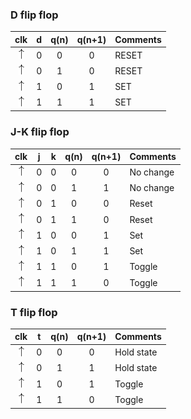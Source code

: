    ### D flip flop
   |               **clk**                      | **d** | **q(n)** | **q(n+1)** | **Comments** |
   |                   :-:                      | :-:   | :-:      | :-:        | :--          |
   | ![rising](images/eq_uparrow.png)           | 0     | 0        |     0      |    RESET     |
   | ![rising](images/eq_uparrow.png)           | 0     | 1        |     0      |    RESET     |
   | ![rising](images/eq_uparrow.png)           | 1     | 0        |     1      |     SET      |
   | ![rising](images/eq_uparrow.png)           | 1     | 1        |     1      |     SET      |

   ### J-K flip flop
   |              **clk**             | **j** | **k** | **q(n)** | **q(n+1)** | **Comments** |
   |                :-:               | :-:   |  :-:  |    :-:   |     :-:    |      :--     |
   | ![rising](images/eq_uparrow.png) | 0     | 0     | 0        | 0          | No change    |
   | ![rising](images/eq_uparrow.png) | 0     | 0     | 1        | 1          | No change    |
   | ![rising](images/eq_uparrow.png) | 0     | 1     | 0        | 0          | Reset        |
   | ![rising](images/eq_uparrow.png) | 0     | 1     | 1        | 0          | Reset        |
   | ![rising](images/eq_uparrow.png) | 1     | 0     | 0        | 1          | Set          |
   | ![rising](images/eq_uparrow.png) | 1     | 0     | 1        | 1          | Set          |
   | ![rising](images/eq_uparrow.png) | 1     | 1     | 0        | 1          | Toggle       |
   | ![rising](images/eq_uparrow.png) | 1     | 1     | 1        | 0          | Toggle       |

   ### T flip flop
   |              **clk**             | **t** | **q(n)** | **q(n+1)** | **Comments** |
   |                :-:               | :-:   | :-:      | :-:        | :--          |
   | ![rising](images/eq_uparrow.png) | 0     | 0        | 0          |  Hold state  |
   | ![rising](images/eq_uparrow.png) | 0     | 1        | 1          |  Hold state  |
   | ![rising](images/eq_uparrow.png) | 1     | 0        | 1          |    Toggle    |
   | ![rising](images/eq_uparrow.png) | 1     | 1        | 0          |    Toggle    |

